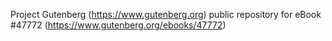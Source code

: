 Project Gutenberg (https://www.gutenberg.org) public repository for eBook #47772 (https://www.gutenberg.org/ebooks/47772)
